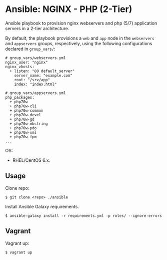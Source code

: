 Ansible: NGINX - PHP (2-Tier)
=============================

Ansible playbook to provision nginx webservers and php (5/7) application servers in a 2-tier architecture.

By default, the playbook provisions a `web` and `app` node in the `webservers` and `appservers` groups, respectively, using the following configurations declared in `group_vars/`:

    # group_vars/webservers.yml
    nginx_user: "nginx"
    nginx_vhosts:
      + listen: "80 default_server"
        server_name: "example.com"
        root: "/srv/app"
        index: "index.html"

    # group_vars/appservers.yml
    php_packages:
      + php70w
      + php70w-cli
      + php70w-common
      + php70w-devel
      + php70w-gd
      + php70w-mbstring
      + php70w-pdo
      + php70w-xml
      + php70w-fpm
    ...

OS:
- RHEL/CentOS 6.x.

Usage
-----

Clone repo:
    
    $ git clone <repo> ./ansible

Install Ansible Galaxy requirements.

    $ ansible-galaxy install -r requirements.yml -p roles/ --ignore-errors

Vagrant
-------

Vagrant up:

    $ vagrant up
